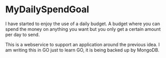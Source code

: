 # MyDailySpendGoal
 
I have started to enjoy the use of a daily budget. A budget where you can spend the money on anything you want but you only get a certain amount per day to send. 

This is a webservice to support an application around the previous idea. I am writing this in GO just to learn GO, it is being backed up by MongoDB.

